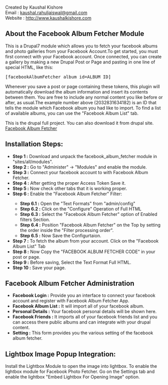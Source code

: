 Created by Kaushal Kishore <br>
Email : kaushal.rahuljaiswal@gmail.com<br>
Website : http://www.kaushalkishore.com<br>

<h2>About the Facebook Album Fetcher Module</h2>
This is a Drupal7 module which allows you to fetch your facebook albums and photo galleries from your Facebook Account.To get started, you must first connect with your Facebook account. Once connected, you can create a gallery by making a new Drupal Post or Page and pasting in one line of special HTML, like this:
<pre>
[facebookAlbumFetcher album_id=ALBUM_ID]
</pre>
Whenever you save a post or page containing these tokens, this plugin will automatically download the album information and insert its contents between them. You are free to include any normal content you like before or after, as usual.The example number above (2032831634182) is an ID that tells the module which Facebook album you had like to import. To find a list of available albums, you can use the "Facebook Album List" tab.

This is the drupal full project. You can also download it from drupal site. 
<a href="https://www.drupal.org/project/facebook_album_fetcher" target="_blank">Facebook Album Fetcher</a>

<h2>Installation Steps:</h2>
<ul>
<li> <strong>Step 1 :</strong> Download and unpack the facebook_album_fetcher module in "sites/all/modules".</li>
<li> <strong>Step 2 :</strong> Go to "Administer" -> "Modules" and enable the module.</li>
<li> <strong>Step 3 :</strong> Connect your facebook account to with Facebook Album Fetcher.</li>
<li> <strong>Step 4 :</strong> After getting the proper Access Token Save it.</li>
<li> <strong>Step 5 :</strong> Now check other tabs that it is working proper.</li>
<li> <strong>Step 6 :</strong> Enable the "Facebook Album Fetcher" Filter:</li>
<ul>
<li> <strong>Step 6.1 :</strong> Open the "Text Formats" from "admin/config"</li>
<li> <strong>Step 6.2 :</strong> Click on the "Configure" Operation of Full HTML</li>
<li> <strong>Step 6.3 :</strong> Select the "Facebook Album Fetcher" option of Enabled filters Section.</li>
<li> <strong>Step 6.4 :</strong> Position "Facebook Album Fetcher" on the Top by setting the order inside the "Filter processing order".</li>
<li> <strong>Step 6.5 :</strong> Now Save the Configurtaion.</li>
</ul>
<li> <strong>Step 7 :</strong> To fetch the album from your account. Click on the "Facebook Album List" Tab</li>
<li> <strong>Step 8 :</strong> Now Copy the "FACEBOOK ALBUM FETCHER CODE" in your post or page.</li>
<li> <strong>Step 9 :</strong> Before saving, Select the Text Format Full HTML.</li>
<li> <strong>Step 10 :</strong> Save your page.</li>
</ul>

<h2>Facebook Album Fetcher Administration</h2>
<ul>
<li><strong>Facebook Login :</strong> Provide you an interface to connect your facebook account and register with Facebook Album Fetcher App.</li>
<li><strong>Facebook Album List :</strong> It will import all of your facebook album.</li>
<li><strong>Personal Details :</strong> Your facebook personal details will be shown here.</li>
<li><strong>Facebook Friends :</strong> It imports all of your facebook friends list and you can access there public albums and can integrate with your drupal content.</li>
<li><strong>Setting :</strong> This form provides you the various setting of the facebook album fetcher.</li>
</ul>

<h2>Lightbox Image Popup Integration:</h2>

Install the Lightbox Module to open the image into lightbox. To enable the lightbox module for Facebook Photo Fetcher. Go on the Settings tab and enable the lightbox "Embed Lightbox For Opening Image" option.

